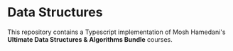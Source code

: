 # Data Structures

This repository contains a Typescript implementation of Mosh Hamedani's **Ultimate Data Structures & Algorithms Bundle** courses.
